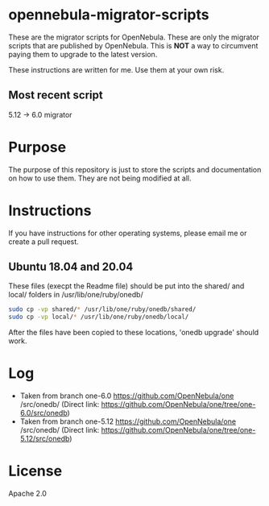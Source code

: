 # opennebula-migrator-scripts
These are the migrator scripts for OpenNebula.  These are only the migrator scripts that are published by OpenNebula.  This is **NOT** a way to circumvent paying them to upgrade to the latest version.

These instructions are written for me.  Use them at your own risk.

## Most recent script
5.12 -> 6.0 migrator

# Purpose
The purpose of this repository is just to store the scripts and documentation on how to use them.  They are not being modified at all.

# Instructions
If you have instructions for other operating systems, please email me or create a pull request.

## Ubuntu 18.04 and 20.04
These files (execpt the Readme file) should be put into the shared/ and local/ folders in /usr/lib/one/ruby/onedb/

~~~~~~~~.sh
sudo cp -vp shared/* /usr/lib/one/ruby/onedb/shared/
sudo cp -vp local/* /usr/lib/one/ruby/onedb/local/
~~~~~~~~

After the files have been copied to these locations, 'onedb upgrade' should work.

# Log
 * Taken from branch one-6.0 https://github.com/OpenNebula/one /src/onedb/ (Direct link: https://github.com/OpenNebula/one/tree/one-6.0/src/onedb)
 * Taken from branch one-5.12 https://github.com/OpenNebula/one /src/onedb/ (Direct link: https://github.com/OpenNebula/one/tree/one-5.12/src/onedb)

# License
Apache 2.0
